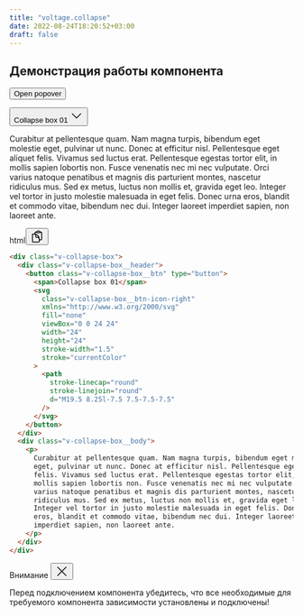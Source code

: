 ```yaml
---
title: "voltage.collapse"
date: 2022-08-24T18:20:52+03:00
draft: false
---
```


## Демонстрация работы компонента

<button data-popover-action="show" data-popover-id="popover_example_01" class="v-btn v-btn--primary" type="button">Open popover</button>

<dialog data-popover id="popover_example_01">
  <button class="v-btn v-btn--primary" type="button">Hello from popover</button>
  <button class="v-btn v-btn--danger" type="button">Example</button>
  <button class="v-btn v-btn--secondary" type="button">Some popover action</button>
</dialog>

<div class="v-collapse-box">
  <div class="v-collapse-box__header">
  <button class="v-collapse-box__btn" type="button"><span>Collapse box 01</span>
    <svg class="v-collapse-box__btn-icon-right" xmlns="http://www.w3.org/2000/svg" fill="none" viewBox="0 0 24 24" width="24" height="24" stroke-width="1.5" stroke="currentColor">
      <path stroke-linecap="round" stroke-linejoin="round" d="M19.5 8.25l-7.5 7.5-7.5-7.5" />
    </svg>
  </button>
  </div>
  <div class="v-collapse-box__body">
    <p>
      Curabitur at pellentesque quam. Nam magna turpis, bibendum eget molestie eget, pulvinar ut nunc. Donec at efficitur nisl. Pellentesque eget aliquet felis. Vivamus sed luctus erat. Pellentesque egestas tortor elit, in mollis sapien lobortis non. Fusce venenatis nec mi nec vulputate. Orci varius natoque penatibus et magnis dis parturient montes, nascetur ridiculus mus. Sed ex metus, luctus non mollis et, gravida eget leo. Integer vel tortor in justo molestie malesuada in eget felis. Donec urna eros, blandit et commodo vitae, bibendum nec dui. Integer laoreet imperdiet sapien, non laoreet ante.
    </p>
  </div>
</div>

<div class="v-code">
<div class="v-code__header">
<span>html</span><button data-tooltip aria-label="Скопировать код" class="v-btn v-btn--primary" type="button">
<svg xmlns="http://www.w3.org/2000/svg" fill="none" viewBox="0 0 24 24" stroke-width="1.5" stroke="currentColor" width="24" height="24">
  <path stroke-linecap="round" stroke-linejoin="round" d="M8.25 7.5V6.108c0-1.135.845-2.098 1.976-2.192.373-.03.748-.057 1.123-.08M15.75 18H18a2.25 2.25 0 002.25-2.25V6.108c0-1.135-.845-2.098-1.976-2.192a48.424 48.424 0 00-1.123-.08M15.75 18.75v-1.875a3.375 3.375 0 00-3.375-3.375h-1.5a1.125 1.125 0 01-1.125-1.125v-1.5A3.375 3.375 0 006.375 7.5H5.25m11.9-3.664A2.251 2.251 0 0015 2.25h-1.5a2.251 2.251 0 00-2.15 1.586m5.8 0c.065.21.1.433.1.664v.75h-6V4.5c0-.231.035-.454.1-.664M6.75 7.5H4.875c-.621 0-1.125.504-1.125 1.125v12c0 .621.504 1.125 1.125 1.125h9.75c.621 0 1.125-.504 1.125-1.125V16.5a9 9 0 00-9-9z" />
</svg>
</button>
</div>

```html
<div class="v-collapse-box">
  <div class="v-collapse-box__header">
    <button class="v-collapse-box__btn" type="button">
      <span>Collapse box 01</span>
      <svg
        class="v-collapse-box__btn-icon-right"
        xmlns="http://www.w3.org/2000/svg"
        fill="none"
        viewBox="0 0 24 24"
        width="24"
        height="24"
        stroke-width="1.5"
        stroke="currentColor"
      >
        <path
          stroke-linecap="round"
          stroke-linejoin="round"
          d="M19.5 8.25l-7.5 7.5-7.5-7.5"
        />
      </svg>
    </button>
  </div>
  <div class="v-collapse-box__body">
    <p>
      Curabitur at pellentesque quam. Nam magna turpis, bibendum eget molestie
      eget, pulvinar ut nunc. Donec at efficitur nisl. Pellentesque eget aliquet
      felis. Vivamus sed luctus erat. Pellentesque egestas tortor elit, in
      mollis sapien lobortis non. Fusce venenatis nec mi nec vulputate. Orci
      varius natoque penatibus et magnis dis parturient montes, nascetur
      ridiculus mus. Sed ex metus, luctus non mollis et, gravida eget leo.
      Integer vel tortor in justo molestie malesuada in eget felis. Donec urna
      eros, blandit et commodo vitae, bibendum nec dui. Integer laoreet
      imperdiet sapien, non laoreet ante.
    </p>
  </div>
</div>
```

</div>

<div class="v-alert v-alert--danger">
<div class="v-alert__header">
<span class="v-alert__title">Внимание</span>
<button data-tooltip aria-label="Закрыть" class="v-btn v-btn--danger" type="button">
<svg xmlns="http://www.w3.org/2000/svg" fill="none" viewBox="0 0 24 24" stroke-width="1.5" stroke="currentColor" width="24" height="24">
  <path stroke-linecap="round" stroke-linejoin="round" d="M4.5 19.5l15-15m-15 0l15 15" />
</svg>
</button>
</div>
<div class="v-alert__body">
<p class="v-alert__text"> 
Перед подключением компонента убедитесь, что все необходимые для требуемого компонента зависимости установлены и подключены!
</p>
</div>
</div>
